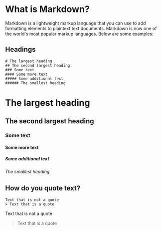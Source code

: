 # What is Markdown?

Markdown is a lightweight markup language that you can use to add formatting elements to plaintext text documents. Markdown is now one of the world's most popular markup languages.
Below are some examples:

## Headings

```text
# The largest heading
## The second largest heading
### Some text
#### Some more text
##### Some additional text
###### The smallest heading
```

# The largest heading

## The second largest heading

### Some text

#### Some more text

##### Some additional text

###### The smallest heading

## How do you quote text?

```text
Text that is not a quote
> Text that is a quote
```

Text that is not a quote
> Text that is a quote
